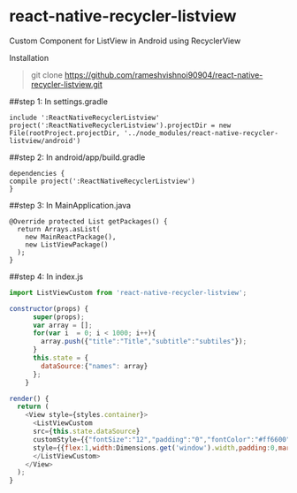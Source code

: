 # react-native-recycler-listview

Custom Component for ListView in Android using RecyclerView

Installation
> git clone https://github.com/rameshvishnoi90904/react-native-recycler-listview.git

##step 1: In settings.gradle
```
include ':ReactNativeRecyclerListview'
project(':ReactNativeRecyclerListview').projectDir = new File(rootProject.projectDir, '../node_modules/react-native-recycler-listview/android')
```

##step 2: In android/app/build.gradle
```
dependencies {
compile project(':ReactNativeRecyclerListview')
}
```

##step 3: In MainApplication.java

```
@Override protected List getPackages() {
  return Arrays.asList(
    new MainReactPackage(),
    new ListViewPackage()
  );
}

```
##step 4: In index.js
```javascript
import ListViewCustom from 'react-native-recycler-listview';

constructor(props) {
      super(props);
      var array = [];
      for(var i  = 0; i < 1000; i++){
        array.push({"title":"Title","subtitle":"subtiles"});
      }
      this.state = {
        dataSource:{"names": array}
      };
    }

render() {
  return (
    <View style={styles.container}>
      <ListViewCustom
      src={this.state.dataSource}
      customStyle={{"fontSize":"12","padding":"0","fontColor":"#ff6600"}}
      style={{flex:1,width:Dimensions.get('window').width,padding:0,margin:0}}>
      </ListViewCustom>
    </View>
  );
}
```
